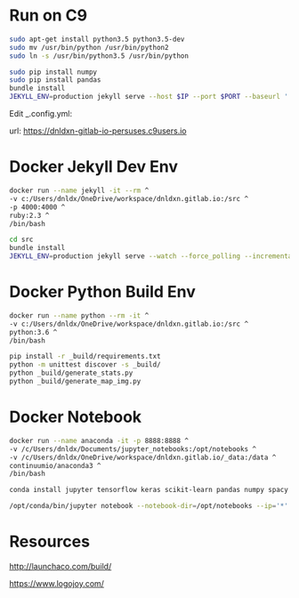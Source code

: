 # Run on C9

```bash
sudo apt-get install python3.5 python3.5-dev
sudo mv /usr/bin/python /usr/bin/python2
sudo ln -s /usr/bin/python3.5 /usr/bin/python

sudo pip install numpy
sudo pip install pandas
bundle install
JEKYLL_ENV=production jekyll serve --host $IP --port $PORT --baseurl ''
```

Edit _.config.yml:

url:                https://dnldxn-gitlab-io-persuses.c9users.io

# Docker Jekyll Dev Env

```bash
docker run --name jekyll -it --rm ^
-v c:/Users/dnldx/OneDrive/workspace/dnldxn.gitlab.io:/src ^
-p 4000:4000 ^
ruby:2.3 ^
/bin/bash

cd src
bundle install
JEKYLL_ENV=production jekyll serve --watch --force_polling --incremental --host=0.0.0.0
```

# Docker Python Build Env

```bash
docker run --name python --rm -it ^
-v c:/Users/dnldx/OneDrive/workspace/dnldxn.gitlab.io:/src ^
python:3.6 ^
/bin/bash

pip install -r _build/requirements.txt
python -m unittest discover -s _build/
python _build/generate_stats.py
python _build/generate_map_img.py
```

# Docker Notebook

```bash
docker run --name anaconda -it -p 8888:8888 ^
-v /c/Users/dnldx/Documents/jupyter_notebooks:/opt/notebooks ^
-v /c/Users/dnldx/OneDrive/workspace/dnldxn.gitlab.io/_data:/data ^
continuumio/anaconda3 ^
/bin/bash

conda install jupyter tensorflow keras scikit-learn pandas numpy spacy seaborn -y

/opt/conda/bin/jupyter notebook --notebook-dir=/opt/notebooks --ip='*' --port=8888 --no-browser
```


# Resources

http://launchaco.com/build/

https://www.logojoy.com/
